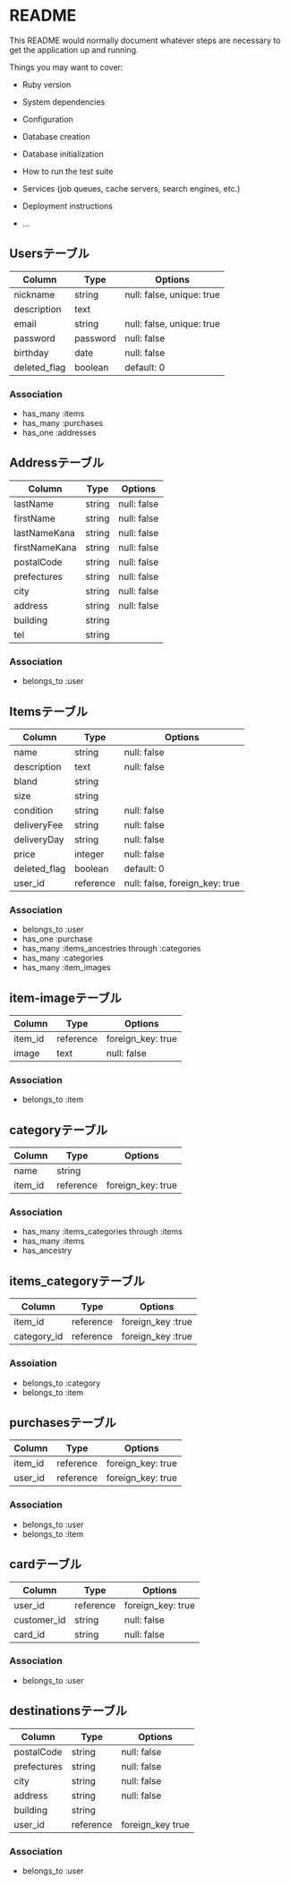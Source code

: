 # README

This README would normally document whatever steps are necessary to get the
application up and running.

Things you may want to cover:

* Ruby version

* System dependencies

* Configuration

* Database creation

* Database initialization

* How to run the test suite

* Services (job queues, cache servers, search engines, etc.)

* Deployment instructions

* ...

## Usersテーブル
|Column|Type|Options|
|------|----|-------|
|nickname|string|null: false, unique: true|
|description|text|
|email|string|null: false, unique: true|
|password|password|null: false|
|birthday|date|null: false|
|deleted_flag|boolean|default: 0|

### Association
- has_many :items
- has_many :purchases
- has_one :addresses

## Addressテーブル
|Column|Type|Options|
|------|----|-------|
|lastName|string|null: false|
|firstName|string|null: false|
|lastNameKana|string|null: false|
|firstNameKana|string|null: false|
|postalCode|string|null: false|
|prefectures|string|null: false|
|city|string|null: false|
|address|string|null: false|
|building|string|
|tel|string|

### Association
- belongs_to :user

## Itemsテーブル
|Column|Type|Options|
|------|----|-------|
|name|string|null: false|
|description|text|null: false|
|bland|string|
|size|string|
|condition|string|null: false|
|deliveryFee|string|null: false|
|deliveryDay|string|null: false|
|price|integer|null: false|
|deleted_flag|boolean|default: 0|
|user_id|reference|null: false, foreign_key: true|

### Association
- belongs_to :user
- has_one :purchase
- has_many :items_ancestries through :categories
- has_many :categories
- has_many :item_images

## item-imageテーブル
|Column|Type|Options|
|------|----|-------|
|item_id|reference|foreign_key: true|
|image|text|null: false|

### Association
- belongs_to :item

## categoryテーブル
|Column|Type|Options|
|------|----|-------|
|name|string|
|item_id|reference|foreign_key: true|

### Association
- has_many :items_categories through :items
- has_many :items
- has_ancestry

## items_categoryテーブル
|Column|Type|Options|
|------|----|-------|
|item_id|reference|foreign_key :true|
|category_id|reference|foreign_key :true|

### Assoiation
- belongs_to :category
- belongs_to :item

## purchasesテーブル
|Column|Type|Options|
|------|----|-------|
|item_id|reference|foreign_key: true|
|user_id|reference|foreign_key: true|

### Association
- belongs_to :user
- belongs_to :item

## cardテーブル
|Column|Type|Options|
|------|----|-------|
|user_id|reference|foreign_key: true|
|customer_id|string|null: false|
|card_id|string|null: false|

### Association
- belongs_to :user

## destinationsテーブル
|Column|Type|Options|
|--------|----|--------|
|postalCode|string|null: false|
|prefectures|string|null: false|
|city|string|null: false|
|address|string|null: false|
|building|string|
|user_id|reference|foreign_key true|

### Association
- belongs_to :user